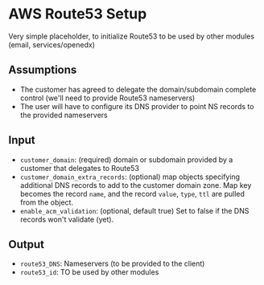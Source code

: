 # AWS Route53 Setup

Very simple placeholder, to initialize Route53 to be used by other modules (email, services/openedx)

## Assumptions

- The customer has agreed to delegate the domain/subdomain complete control (we'll need to provide Route53 nameservers)
- The user will have to configure its DNS provider to point NS records to the provided nameservers

## Input

- `customer_domain`: (required) domain or subdomain provided by a customer that delegates to Route53
- `customer_domain_extra_records`: (optional) map objects specifying additional DNS records to add to the customer domain zone.
   Map key becomes the record `name`, and the record `value`, `type`, `ttl` are pulled from the object.
- `enable_acm_validation`: (optional, default true) Set to false if the DNS records won't validate (yet).

## Output

- `route53_DNS`: Nameservers (to be provided to the client)
- `route53_id`: TO be used by other modules 
